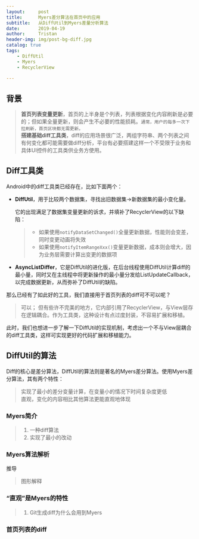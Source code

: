 ```yaml
---
layout:     post
title:      Myers差分算法在首页中的应用
subtitle:   从DiffUtil到Myers差量分析算法
date:       2019-04-19
author:     Tristan
header-img: img/post-bg-diff.jpg
catalog: true
tags:
    - DiffUtil
    - Myers
    - RecyclerView
    
---
```


## 背景
> **首页列表变量更新**，首页的上半身是个列表，列表根据变化内容刷新是必要的；但如果全量更新，则会产生不必要的性能损耗。`通常，用户的每多一次下拉刷新，首页区块都无需更新。`<br/>
> **搭建基础diff工具类**，diff的应用场景很广泛，两组字符串、两个列表之间有何变化都可能需要做diff分析，平台有必要搭建这样一个不受限于业务和具体UI控件的工具类供业务方使用。

## Diff工具类
Android中的diff工具类已经存在，比如下面两个：
- **DiffUtil**，用于比较两个数据集，寻找出旧数据集->新数据集的最小变化量。
    
    它的出现满足了数据集变量更新的诉求，并填补了RecyclerView的以下缺陷：
    > * 如果使用`notifyDataSetChanged()`全量更新数据，性能则会变差，同时变更动画将失效
    > * 如果使用`notifyItemRangeXxx()`变量更新数据，成本则会增大，因为业务层需要计算出变更的数据项
    
- **AsyncListDiffer**，它是DiffUtil的进化版，在后台线程使用DiffUtil计算diff的最小量，同时又在主线程中将更新操作的最小量分发给ListUpdateCallback，以完成数据更新，从而弥补了DiffUtil的缺陷。

那么已经有了如此好的工具，我们直接用于首页列表的diff可不可以呢？
> 可以；
> 但有些许不完美的地方，它内部引用了RecyclerView，与View层存在逻辑耦合。作为工具类，这种设计有点过度封装，不容易扩展和移植。

此时，我们也想进一步了解一下DiffUtil的实现机制，考虑出一个不与View层耦合的diff工具类，这样可实现更好的代码扩展和移植能力。

## DiffUtil的算法
Diff的核心是差分算法，DiffUtil的算法则是著名的Myers差分算法。使用Myers差分算法，其有两个特性：
> 实现了最小的差分变量计算，在变量小的情况下时间复杂度更低<br/>
> 直观，变化的内容相比其他算法更能直观地体现

### Myers简介
> 1. 一种diff算法
> 2. 实现了最小的改动

### Myers算法解析
推导
> 图形解释

### “直观”是Myers的特性
> 1. Git生成diff为什么会用到Myers
### 首页列表的diff

